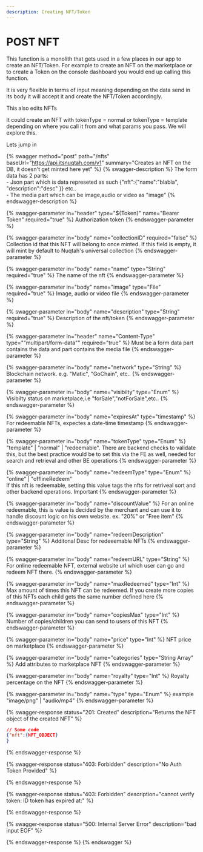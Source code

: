 ```yaml
---
description: Creating NFT/Token
---
```


# POST NFT

This function is a monolith that gets used in a few places in our app to create an NFT/Token. For example to create an NFT on the marketplace or to create a Token on the console dashboard you would end up calling this function.

It is very flexible in terms of input meaning depending on the data send in its body it will accept it and create the NFT/Token accordingly.

This also edits NFTs

It could create an NFT with tokenType = normal or tokenType = template depending on where you call it from and what params you pass. We will explore this.

Lets jump in



{% swagger method="post" path="/nfts" baseUrl="https://api.itsnuqtah.com/v1" summary="Creates an NFT on the DB, it doesn't get minted here yet" %}
{% swagger-description %}
The form data has 2 parts:\
\- Json part which is data represeted as such {"nft":{"name":"blabla", "description":"desc" \}} etc..\
\- The media part which can be image,audio or video as "image"&#x20;
{% endswagger-description %}

{% swagger-parameter in="header" type="${Token}" name="Bearer Token" required="true" %}
Authorization token
{% endswagger-parameter %}

{% swagger-parameter in="body" name="collectionID" required="false" %}
Collection id that this NFT will belong to once minted. If this field is empty, it will  mint by default to Nuqtah's universal collection
{% endswagger-parameter %}

{% swagger-parameter in="body" name="name" type="String" required="true" %}
The name of the nft
{% endswagger-parameter %}

{% swagger-parameter in="body" name="image" type="File" required="true" %}
Image, audio or video file
{% endswagger-parameter %}

{% swagger-parameter in="body" name="description" type="String" required="true" %}
Description of the nft/token
{% endswagger-parameter %}

{% swagger-parameter in="header" name="Content-Type" type=""multipart/form-data"" required="true" %}
Must be a form data part contains the data and part contains the media file
{% endswagger-parameter %}

{% swagger-parameter in="body" name="network" type="String" %}
Blockchain network. e.g. "Matic", "GoChain", etc..
{% endswagger-parameter %}

{% swagger-parameter in="body" name="visibilty" type="Enum" %}
Visibilty status on marketplace,i.e "forSale","notForSale",etc..
{% endswagger-parameter %}

{% swagger-parameter in="body" name="expiresAt" type="timestamp" %}
For redeemable NFTs, expectes a date-time timestamp
{% endswagger-parameter %}

{% swagger-parameter in="body" name="tokenType" type="Enum" %}
"template" | "normal" | "redeemable". There are backend checks to validate this, but the best practice would be to set this via the FE as well, needed for search and retrieval and other BE operations
{% endswagger-parameter %}

{% swagger-parameter in="body" name="redeemType" type="Enum" %}
"online" | "offlineRedeem"\
If this nft is redeemable, setting this value tags the nfts for retriveal sort and other backend operations. Important
{% endswagger-parameter %}

{% swagger-parameter in="body" name="discountValue" %}
For an online redeemable, this is value is decided by the merchant and can use it to handle discount logic on his own website. ex. "20%" or "Free item"
{% endswagger-parameter %}

{% swagger-parameter in="body" name="redeemDescription" type="String" %}
Additonal Desc for redeeemable NFTs
{% endswagger-parameter %}

{% swagger-parameter in="body" name="redeemURL" type="String" %}
For online redeemable NFT, external website url which user can go and redeem NFT there.
{% endswagger-parameter %}

{% swagger-parameter in="body" name="maxRedeemed" type="Int" %}
Max amount of times this NFT can be redeemed. If you create more copies of this NFTs each child gets the same number defined here
{% endswagger-parameter %}

{% swagger-parameter in="body" name="copiesMax" type="Int" %}
Number of copies/children you can send to users of this NFT
{% endswagger-parameter %}

{% swagger-parameter in="body" name="price" type="Int" %}
NFT price on marketplace
{% endswagger-parameter %}

{% swagger-parameter in="body" name="categories" type="String Array" %}
Add attributes to marketplace NFT
{% endswagger-parameter %}

{% swagger-parameter in="body" name="royalty" type="Int" %}
Royalty percentage on the NFT
{% endswagger-parameter %}

{% swagger-parameter in="body" name="type" type="Enum" %}
example "image/png" | "audio/mp4"
{% endswagger-parameter %}

{% swagger-response status="201: Created" description="Returns the NFT object of the created NFT" %}
```json
// Some code
{"nft":{NFT_OBJECT}
}
```
{% endswagger-response %}

{% swagger-response status="403: Forbidden" description="No Auth Token Provided" %}

{% endswagger-response %}

{% swagger-response status="403: Forbidden" description="cannot verify token: ID token has expired at:" %}

{% endswagger-response %}

{% swagger-response status="500: Internal Server Error" description="bad input EOF" %}

{% endswagger-response %}
{% endswagger %}

